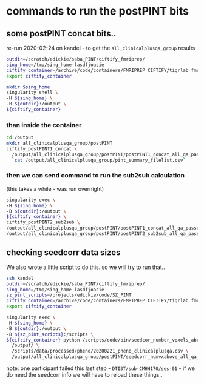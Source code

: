 # commands to run the postPINT bits

## some postPINT concat bits..

re-run 2020-02-24 on kandel - to get the `all_clinicalplusqa_group` results



```sh
outdir=/scratch/edickie/saba_PINT/ciftify_fmriprep/
sing_home=/tmp/sing_home-lasdfjoasie
ciftify_container=/archive/code/containers/FMRIPREP_CIFTIFY/tigrlab_fmriprep_ciftify_1.1.2-2.1.0-2018-10-12-dcfba6cc0add.img
export ciftify_container

mkdir $sing_home 
singularity shell \
-H ${sing_home} \
-B ${outdir}:/output \
${ciftify_container}
```

### than inside the container

```sh
cd /output
mkdir all_clinicalplusqa_group/postPINT
ciftify_postPINT1_concat \
  /output/all_clinicalplusqa_group/postPINT/postPINT1_concat_all_qa_passes.csv \
  `cat /output/all_clinicalplusqa_group/pint_summary_filelist.csv`
```



### then we can send command to run the sub2sub calculation 

(this takes a while - was run overnight)


```sh
singularity exec \
-H ${sing_home} \
-B ${outdir}:/output \
${ciftify_container} \
ciftify_postPINT2_sub2sub \
/output/all_clinicalplusqa_group/postPINT/postPINT1_concat_all_qa_passes.csv \
/output/all_clinicalplusqa_group/postPINT/postPINT2_sub2sub_all_qa_passes.csv 

```

## checking seedcorr data sizes

We also wrote a little script to do this..so we will try to run that..
```sh
ssh kandel
outdir=/scratch/edickie/saba_PINT/ciftify_fmriprep/
sing_home=/tmp/sing_home-lasdfjoasie
sz_pint_scripts=/projects/edickie/code/SZ_PINT
ciftify_container=/archive/code/containers/FMRIPREP_CIFTIFY/tigrlab_fmriprep_ciftify_1.1.2-2.1.0-2018-10-12-dcfba6cc0add.img
export ciftify_container

singularity exec \
-H ${sing_home} \
-B ${outdir}:/output \
-B ${sz_pint_scripts}:/scripts \
${ciftify_container} python /scripts/code/bin/seedcor_number_voxels_above_threshold.py  \
  /output/ \
  /scripts/data/processed/pheno/20200221_pheno_clinicalplusqa.csv \
  /output/all_clinicalplusqa_group/postPINT/seedcorr_numvxabove_all_qa_passes.csv
```

note: one participant failed this last step - `DTI3T/sub-CMHH170/ses-01` - if we do need the seedcorr info we will have to reload these things..

